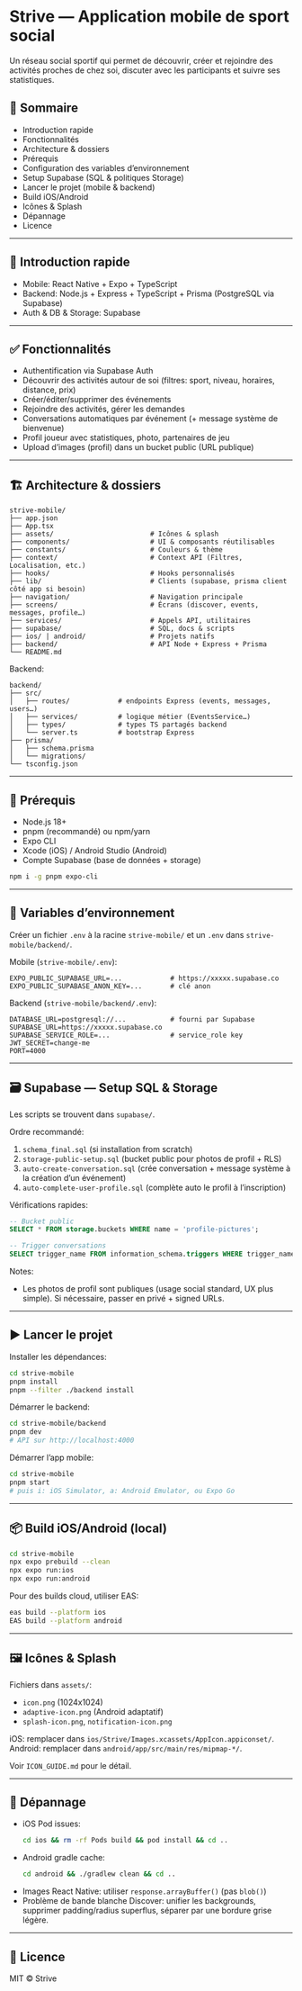 # Strive — Application mobile de sport social

Un réseau social sportif qui permet de découvrir, créer et rejoindre des activités proches de chez soi, discuter avec les participants et suivre ses statistiques.

## 🔎 Sommaire
- Introduction rapide
- Fonctionnalités
- Architecture & dossiers
- Prérequis
- Configuration des variables d’environnement
- Setup Supabase (SQL & politiques Storage)
- Lancer le projet (mobile & backend)
- Build iOS/Android
- Icônes & Splash
- Dépannage
- Licence

---

## 🚀 Introduction rapide
- Mobile: React Native + Expo + TypeScript
- Backend: Node.js + Express + TypeScript + Prisma (PostgreSQL via Supabase)
- Auth & DB & Storage: Supabase

---

## ✅ Fonctionnalités
- Authentification via Supabase Auth
- Découvrir des activités autour de soi (filtres: sport, niveau, horaires, distance, prix)
- Créer/éditer/supprimer des événements
- Rejoindre des activités, gérer les demandes
- Conversations automatiques par événement (+ message système de bienvenue)
- Profil joueur avec statistiques, photo, partenaires de jeu
- Upload d’images (profil) dans un bucket public (URL publique)

---

## 🏗️ Architecture & dossiers
```text
strive-mobile/
├── app.json
├── App.tsx
├── assets/                        # Icônes & splash
├── components/                    # UI & composants réutilisables
├── constants/                     # Couleurs & thème
├── context/                       # Context API (Filtres, Localisation, etc.)
├── hooks/                         # Hooks personnalisés
├── lib/                           # Clients (supabase, prisma client côté app si besoin)
├── navigation/                    # Navigation principale
├── screens/                       # Écrans (discover, events, messages, profile…)
├── services/                      # Appels API, utilitaires
├── supabase/                      # SQL, docs & scripts
├── ios/ | android/                # Projets natifs
├── backend/                       # API Node + Express + Prisma
└── README.md
```

Backend:
```text
backend/
├── src/
│   ├── routes/            # endpoints Express (events, messages, users…)
│   ├── services/          # logique métier (EventsService…)
│   ├── types/             # types TS partagés backend
│   └── server.ts          # bootstrap Express
├── prisma/
│   ├── schema.prisma
│   └── migrations/
└── tsconfig.json
```

---

## 🧱 Prérequis
- Node.js 18+
- pnpm (recommandé) ou npm/yarn
- Expo CLI
- Xcode (iOS) / Android Studio (Android)
- Compte Supabase (base de données + storage)

```bash
npm i -g pnpm expo-cli
```

---

## 🔐 Variables d’environnement
Créer un fichier `.env` à la racine `strive-mobile/` et un `.env` dans `strive-mobile/backend/`.

Mobile (`strive-mobile/.env`):
```env
EXPO_PUBLIC_SUPABASE_URL=...            # https://xxxxx.supabase.co
EXPO_PUBLIC_SUPABASE_ANON_KEY=...       # clé anon
```

Backend (`strive-mobile/backend/.env`):
```env
DATABASE_URL=postgresql://...           # fourni par Supabase
SUPABASE_URL=https://xxxxx.supabase.co
SUPABASE_SERVICE_ROLE=...               # service_role key
JWT_SECRET=change-me
PORT=4000
```

---

## 🗃️ Supabase — Setup SQL & Storage
Les scripts se trouvent dans `supabase/`.

Ordre recommandé:
1) `schema_final.sql` (si installation from scratch)
2) `storage-public-setup.sql` (bucket public pour photos de profil + RLS)
3) `auto-create-conversation.sql` (crée conversation + message système à la création d’un événement)
4) `auto-complete-user-profile.sql` (complète auto le profil à l’inscription)

Vérifications rapides:
```sql
-- Bucket public
SELECT * FROM storage.buckets WHERE name = 'profile-pictures';

-- Trigger conversations
SELECT trigger_name FROM information_schema.triggers WHERE trigger_name = 'auto_create_conversation_on_event';
```

Notes:
- Les photos de profil sont publiques (usage social standard, UX plus simple). Si nécessaire, passer en privé + signed URLs.

---

## ▶️ Lancer le projet
Installer les dépendances:
```bash
cd strive-mobile
pnpm install
pnpm --filter ./backend install
```

Démarrer le backend:
```bash
cd strive-mobile/backend
pnpm dev
# API sur http://localhost:4000
```

Démarrer l’app mobile:
```bash
cd strive-mobile
pnpm start
# puis i: iOS Simulator, a: Android Emulator, ou Expo Go
```

---

## 📦 Build iOS/Android (local)
```bash
cd strive-mobile
npx expo prebuild --clean
npx expo run:ios
npx expo run:android
```
Pour des builds cloud, utiliser EAS:
```bash
eas build --platform ios
EAS build --platform android
```

---

## 🖼️ Icônes & Splash
Fichiers dans `assets/`:
- `icon.png` (1024x1024)
- `adaptive-icon.png` (Android adaptatif)
- `splash-icon.png`, `notification-icon.png`

iOS: remplacer dans `ios/Strive/Images.xcassets/AppIcon.appiconset/`.
Android: remplacer dans `android/app/src/main/res/mipmap-*/`.

Voir `ICON_GUIDE.md` pour le détail.

---

## 🧰 Dépannage
- iOS Pod issues:
  ```bash
  cd ios && rm -rf Pods build && pod install && cd ..
  ```
- Android gradle cache:
  ```bash
  cd android && ./gradlew clean && cd ..
  ```
- Images React Native: utiliser `response.arrayBuffer()` (pas `blob()`)
- Problème de bande blanche Discover: unifier les backgrounds, supprimer padding/radius superflus, séparer par une bordure grise légère.

---

## 📄 Licence
MIT © Strive
